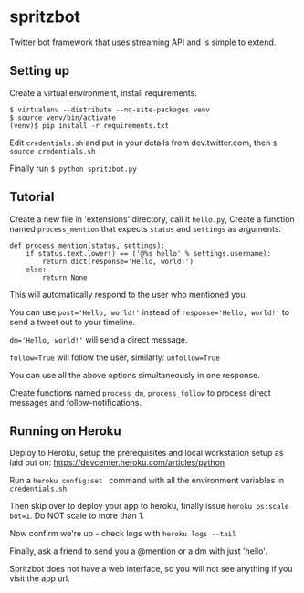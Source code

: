 spritzbot
=========

Twitter bot framework that uses streaming API and is simple to extend.

## Setting up

Create a virtual environment, install requirements.

```
$ virtualenv --distribute --no-site-packages venv
$ source venv/bin/activate
(venv)$ pip install -r requirements.txt
```

Edit ``credentials.sh`` and put in your details from dev.twitter.com, then
``$ source credentials.sh``

Finally run ``$ python spritzbot.py``


## Tutorial

Create a new file in 'extensions' directory, call it ``hello.py``,
Create a function named ``process_mention`` that expects ``status`` and
``settings`` as arguments.

```
def process_mention(status, settings):
    if status.text.lower() == ('@%s hello' % settings.username):
        return dict(response='Hello, world!')
    else:
        return None
```

This will automatically respond to the user who mentioned you.

You can use ``post='Hello, world!'`` instead of
``response='Hello, world!'`` to send a tweet out to your timeline.

``dm='Hello, world!'`` will send a direct message.

``follow=True`` will follow the user, similarly: ``unfollow=True``

You can use all the above options simultaneously in one response.

Create functions named ``process_dm``, ``process_follow`` to process
direct messages and follow-notifications.

## Running on Heroku

Deploy to Heroku, setup the prerequisites and local workstation setup
as laid out on: https://devcenter.heroku.com/articles/python

Run a `heroku config:set ` command with all the environment variables in `credentials.sh` 

Then skip over to deploy your app to heroku, finally issue
``heroku ps:scale bot=1``. Do NOT scale to more than 1.

Now confirm we're up - check logs with ``heroku logs --tail``

Finally, ask a friend to send you a @mention or a dm with just 'hello'.

Spritzbot does not have a web interface, so you will not see anything
if you visit the app url.
